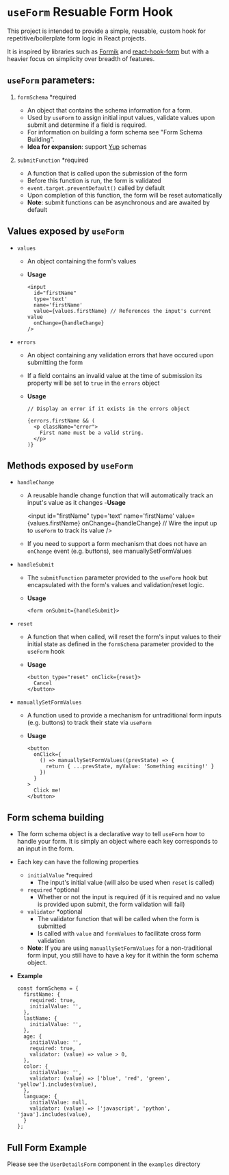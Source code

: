 # `useForm` Resuable Form Hook

This project is intended to provide a simple, reusable, custom hook for repetitive/boilerplate form logic in React projects.

It is inspired by libraries such as [Formik](https://www.npmjs.com/package/formik) and [react-hook-form](https://www.npmjs.com/package/react-hook-form) but with a heavier focus on simplicity over breadth of features.

## `useForm` parameters:

1. `formSchema` \*required
   - An object that contains the schema information for a form.
   - Used by `useForm` to assign initial input values, validate values upon submit and determine if a field is required.
   - For information on building a form schema see "Form Schema Building".
   - **Idea for expansion**: support [Yup](https://www.npmjs.com/package/yup) schemas


2. `submitFunction` \*required
   - A function that is called upon the submission of the form
   - Before this function is run, the form is validated
   - `event.target.preventDefault()` called by default
   - Upon completion of this function, the form will be reset automatically
   - **Note**: submit functions can be asynchronous and are awaited by default

## Values exposed by `useForm`

- `values`
  - An object containing the form's values
  - **Usage**

        <input
          id="firstName"
          type='text'
          name='firstName'
          value={values.firstName} // References the input's current value
          onChange={handleChange}
        />

- `errors`
  - An object containing any validation errors that have occured upon submitting the form
  - If a field contains an invalid value at the time of submission its property will be set to `true` in the `errors` object
  - **Usage**

        // Display an error if it exists in the errors object
        
        {errors.firstName && (
          <p className="error">
            First name must be a valid string.
          </p>
        )}

## Methods exposed by `useForm`

- `handleChange`
  - A reusable handle change function that will automatically track an input's value as it changes -**Usage**

      <input
        id="firstName"
        type='text'
        name='firstName'
        value={values.firstName}
        onChange={handleChange} // Wire the input up to `useForm` to track its value
      />

  - If you need to support a form mechanism that does not have an `onChange` event (e.g. buttons), see manuallySetFormValues
  
- `handleSubmit`
  
  - The `submitFunction` parameter provided to the `useForm` hook but encapsulated with the form's values and validation/reset logic. 
  - **Usage**
      
        <form onSubmit={handleSubmit}>

- `reset`
  - A function that when called, will reset the form's input values to their initial state as defined in the `formSchema` parameter provided to the `useForm` hook 
  
  - **Usage**

        <button type="reset" onClick={reset}>
          Cancel
        </button>

- `manuallySetFormValues`
  - A function used to provide a mechanism for untraditional form inputs (e.g. buttons) to track their state via `useForm`
  - **Usage**

        <button
          onClick={
            () => manuallySetFormValues((prevState) => {
              return { ...prevState, myValue: 'Something exciting!' }
            })
          } 
        >
          Click me!
        </button>

## Form schema building

- The form schema object is a declarative way to tell `useForm` how to handle your form. It is simply an object where each key corresponds to an input in the form.

- Each key can have the following properties
  - `initialValue` \*required
    - The input's initial value (will also be used when `reset` is called)
  - `required` \*optional
    - Whether or not the input is required (if it is required and no value is provided upon submit, the form validation will fail)
  - `validator` \*optional
    - The validator function that will be called when the form is submitted
    - Is called with `value` and `formValues` to facilitate cross form validation
  - **Note**: If you are using `manuallySetFormValues` for a non-traditional form input, you still have to have a key for it within the form schema object.

- **Example**

      const formSchema = {
        firstName: {
          required: true,
          initialValue: '',
        },
        lastName: {
          initialValue: '',
        },
        age: {
          initialValue: '',
          required: true,
          validator: (value) => value > 0,
        },
        color: {
          initialValue: '',
          validator: (value) => ['blue', 'red', 'green', 'yellow'].includes(value),
        },
        language: {
          initialValue: null,
          validator: (value) => ['javascript', 'python', 'java'].includes(value),
        }
      };

## Full Form Example
Please see the `UserDetailsForm` component in the `examples` directory
